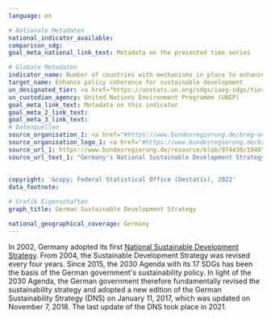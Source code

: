 ```yaml
---
language: en    

# Nationale Metadaten    
national_indicator_available:     
comparison_sdg:     
goal_meta_national_link_text: Metadata on the presented time series    

# Globale Metadaten    
indicator_name: Number of countries with mechanisms in place to enhance policy coherence of sustainable development    
target_name: Enhance policy coherence for sustainable development    
un_designated_tier: <a href="https://unstats.un.org/sdgs/iaeg-sdgs/tier-classification/" title="Click here for more information on the UN tier classification."  target="_blank">Tier II</a>    
un_custodian_agency: United Nations Environment Programme (UNEP)    
goal_meta_link_text: Metadata on this indicator    
goal_meta_2_link_text:     
goal_meta_3_link_text:         
# Datenquellen
source_organisation_1: <a href="#https://www.bundesregierung.de/breg-en#"> The Federal Government </a>
source_organisation_logo_1: <a href="#https://www.bundesregierung.de/breg-en#"><img src="https://g205sdgs.github.io/sdg-indicators/public/OrgImgEn/bundesregierung.png" alt="Logo bundesregierung" style="height:60px; width:148px"/></a>
source_url_1: https://www.bundesregierung.de/resource/blob/974430/1940716/1c63c8739d10011eb116fda1aecb61ca/german-sustainable-development-strategy-en-data.pdf?download=1
source_url_text_1: "Germany's National Sustainable Development Strategy"
    
    
copyright: '&copy; Federal Statistical Office (Destatis), 2022'    
data_footnote:     

# Grafik Eigenschaften    
graph_title: German Sustainable Development Strategy    

national_geographical_coverage: Germany    
---
```



In 2002, Germany adopted its first <a href ="https://www.bundesregierung.de/resource/blob/974430/1940716/1c63c8739d10011eb116fda1aecb61ca/german-sustainable-development-strategy-en-data.pdf?download=1">National Sustainable Development Strategy</a>. From 2004, the Sustainable Development Strategy was revised every four years. 
Since 2015, the 2030 Agenda with its 17 SDGs has been the basis of the German government's sustainability policy. In light of the 2030 Agenda, the German government therefore fundamentally revised the sustainability strategy and adopted a new edition of the German Sustainability Strategy (DNS) on January 11, 2017, which was updated on November 7, 2018. The last update of the DNS took place in 2021.